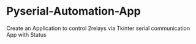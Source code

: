 # Pyserial-Automation-App
Create an Application to control 2relays via Tkinter serial communication App with Status
